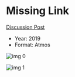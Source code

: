 # Missing Link

[Discussion Post](https://www.avsforum.com/threads/bass-eq-for-filtered-movies.2995212/post-58322708)

* Year: 2019
* Format: Atmos

![img 0](https://i.imgur.com/mfaQCWz.jpg)

![img 1](https://i.imgur.com/GM6nlaN.jpg)

